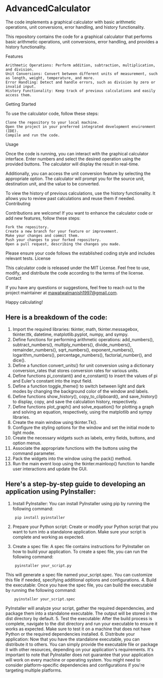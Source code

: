 # AdvancedCalculator
The code implements a graphical calculator with basic arithmetic operations, unit conversions, error handling, and history functionality.

This repository contains the code for a graphical calculator that performs basic arithmetic operations, unit conversions, error handling, and provides a history functionality.

Features

    Arithmetic Operations: Perform addition, subtraction, multiplication, and division.
    Unit Conversions: Convert between different units of measurement, such as length, weight, temperature, and more.
    Error Handling: Detect and handle errors, such as division by zero or invalid input.
    History Functionality: Keep track of previous calculations and easily access them.

Getting Started

To use the calculator code, follow these steps:

    Clone the repository to your local machine.
    Open the project in your preferred integrated development environment (IDE).
    Compile and run the code.

Usage

Once the code is running, you can interact with the graphical calculator interface. Enter numbers and select the desired operation using the provided buttons. The calculator will display the result in real-time.

Additionally, you can access the unit conversion feature by selecting the appropriate option. The calculator will prompt you for the source unit, destination unit, and the value to be converted.

To view the history of previous calculations, use the history functionality. It allows you to review past calculations and reuse them if needed.
Contributing

Contributions are welcome! If you want to enhance the calculator code or add new features, follow these steps:

    Fork the repository.
    Create a new branch for your feature or improvement.
    Make your changes and commit them.
    Push your changes to your forked repository.
    Open a pull request, describing the changes you made.

Please ensure your code follows the established coding style and includes relevant tests.
License

This calculator code is released under the MIT License. Feel free to use, modify, and distribute the code according to the terms of the license.
Contact

If you have any questions or suggestions, feel free to reach out to the project maintainer at mawatwalmanish1997@gmail.com.

Happy calculating!

## Here is a breakdown of the code:
1.	Import the required libraries: tkinter, math, tkinter.messagebox, tkinter.ttk, datetime, matplotlib.pyplot, numpy, and sympy.
2.	Define functions for performing arithmetic operations: add_numbers(), subtract_numbers(), multiply_numbers(), divide_numbers(), remainder_numbers(), sqrt_numbers(), exponent_numbers(), logarithm_numbers(), percentage_numbers(), factorial_number(), and dice().
3.	Define a function convert_units() for unit conversion using a dictionary conversion_rates that stores conversion rates for various units.
4.	Define functions pi_constant() and e_constant() to insert the values of pi and Euler's constant into the input field.
5.	Define a function toggle_theme() to switch between light and dark modes by changing the background color of the window and labels.
6.	Define functions show_history(), copy_to_clipboard(), and save_history() to display, copy, and save the calculation history, respectively.
7.	Define functions plot_graph() and solve_equation() for plotting a graph and solving an equation, respectively, using the matplotlib and sympy libraries.
8.	Create the main window using tkinter.Tk().
9.	Configure the styling options for the window and set the initial mode to light mode.
10.	Create the necessary widgets such as labels, entry fields, buttons, and option menus.
11.	Associate the appropriate functions with the buttons using the command parameter.
12.	Pack the widgets into the window using the pack() method.
13.	Run the main event loop using the tkinter.mainloop() function to handle user interactions and update the GUI.

## Here's a step-by-step guide to developing an application using PyInstaller:

1. Install PyInstaller: You can install PyInstaller using pip by running the following command:

        pip install pyinstaller
    
2. Prepare your Python script: Create or modify your Python script that you want to turn into a standalone application. Make sure your script is complete and working as expected.
3. Create a spec file: A spec file contains instructions for PyInstaller on how to build your application. To create a spec file, you can run the following command:

        pyinstaller your_script.py
    
This will generate a spec file named your_script.spec. You can customize this file if needed, specifying additional options and configurations.
4. Build the executable: Once you have the spec file, you can build the executable by running the following command:

        pyinstaller your_script.spec
    
PyInstaller will analyze your script, gather the required dependencies, and package them into a standalone executable. The output will be stored in the dist directory by default.
5. Test the executable: After the build process is complete, navigate to the dist directory and run your executable to ensure it works as expected. Make sure to test it on a machine that does not have Python or the required dependencies installed.
6. Distribute your application: Now that you have the standalone executable, you can distribute it to others. You can simply provide the executable file or package it with other resources, depending on your application's requirements.
It's important to note that PyInstaller does not guarantee that your application will work on every machine or operating system. You might need to consider platform-specific dependencies and configurations if you're targeting multiple platforms.
